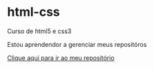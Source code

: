 # html-css
 Curso de html5 e css3

Estou aprendendor a gerenciar meus repositóros

<a href="https://kauednar.github.io/html-css/">Clique aqui para ir ao meu repositório</a>